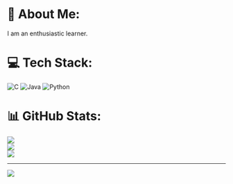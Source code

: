 # 💫 About Me:
I am an enthusiastic learner.


# 💻 Tech Stack:
![C](https://img.shields.io/badge/c-%2300599C.svg?style=for-the-badge&logo=c&logoColor=white) ![Java](https://img.shields.io/badge/java-%23ED8B00.svg?style=for-the-badge&logo=openjdk&logoColor=white) ![Python](https://img.shields.io/badge/python-3670A0?style=for-the-badge&logo=python&logoColor=ffdd54)
# 📊 GitHub Stats:
![](https://github-readme-stats.vercel.app/api?username=YashastechR&theme=vue-dark&hide_border=false&include_all_commits=true&count_private=true)<br/>
![](https://github-readme-streak-stats.herokuapp.com/?user=YashastechR&theme=vue-dark&hide_border=false)<br/>
![](https://github-readme-stats.vercel.app/api/top-langs/?username=YashastechR&theme=vue-dark&hide_border=false&include_all_commits=true&count_private=true&layout=compact)

---
[![](https://visitcount.itsvg.in/api?id=YashastechR&icon=0&color=6)](https://visitcount.itsvg.in)

<!-- Proudly created with GPRM ( https://gprm.itsvg.in ) -->
